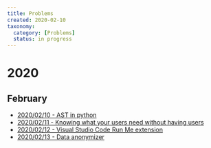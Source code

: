 ```yaml
---
title: Problems
created: 2020-02-10
taxonomy:
  category: [Problems]
  status: in progress
---
```


# 2020
## February
* [2020/02/10 - AST in python](2020/02/10)
* [2020/02/11 - Knowing what your users need without having users](2020/02/11)
* [2020/02/12 - Visual Studio Code Run Me extension](2020/02/12)
* [2020/02/13 - Data anonymizer](2020/02/13)
